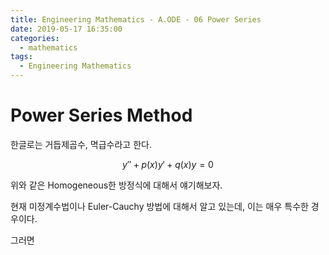 ```yaml
---
title: Engineering Mathematics - A.ODE - 06 Power Series
date: 2019-05-17 16:35:00
categories:
  - mathematics
tags:
  - Engineering Mathematics
---
```


# Power Series Method

한글로는 거듭제곱수, 멱급수라고 한다.

$$y''+p(x)y'+q(x)y=0$$

위와 같은 Homogeneous한 방정식에 대해서 얘기해보자.

현재 미정계수법이나 Euler-Cauchy 방법에 대해서 알고 있는데, 이는 매우 특수한 경우이다.

그러면
